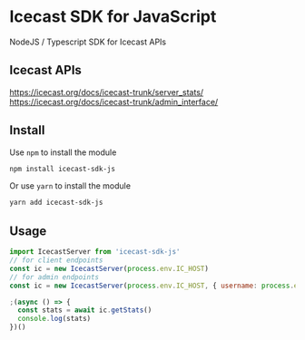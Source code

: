 # Icecast SDK for JavaScript

NodeJS / Typescript SDK for Icecast APIs

## Icecast APIs
https://icecast.org/docs/icecast-trunk/server_stats/
https://icecast.org/docs/icecast-trunk/admin_interface/

## Install
Use `npm` to install the module
```bash
npm install icecast-sdk-js
```
Or use `yarn` to install the module
```bash
yarn add icecast-sdk-js
```

## Usage
```javascript
import IcecastServer from 'icecast-sdk-js'
// for client endpoints
const ic = new IcecastServer(process.env.IC_HOST)
// for admin endpoints
const ic = new IcecastServer(process.env.IC_HOST, { username: process.env.IC_USERNAME, password: process.env.IC_PASSWORD })

;(async () => {
  const stats = await ic.getStats()
  console.log(stats)
})()
```
